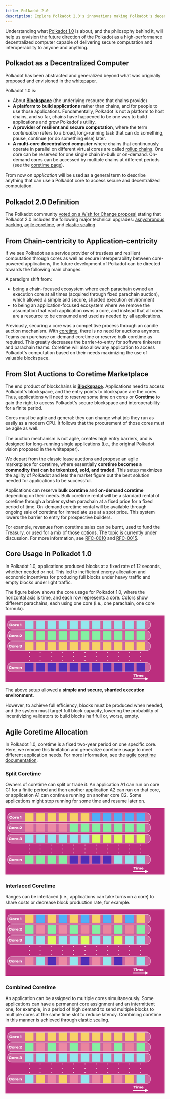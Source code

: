 ```yaml
---
title: Polkadot 2.0
description: Explore Polkadot 2.0's innovations making Polkadot's decentralized computer more accessible and efficient.
---
```


Understanding what [Polkadot 1.0](./polkadot-v1.md) is about, and the philosophy behind it, will help
us envision the future direction of the Polkadot as a high-performance decentralized computer capable of delivering secure computation and interoperability to anyone and anything.

## Polkadot as a Decentralized Computer

Polkadot has been abstracted and generalized beyond what was originally proposed and envisioned in
the [whitepaper](https://polkadot.network/whitepaper/). 

Polkadot 1.0 is:

  - About [**Blockspace**](./polkadot-v1.md#polkadots-blockspace) (the underlying resource that
  chains provide)
  - **A platform to build applications** rather than chains, and for people to use those applications.
  Fundamentally, Polkadot is not a platform to host chains, and so far, chains have happened to be one
  way to build applications and grow Polkadot's utility.
  - **A provider of resilient and secure computation**, where the term
  _continuation_ refers to a broad, long-running task that can do something, pause, continue (or do
  something else) later.
  - **A multi-core decentralized computer** where chains that continuously operate in parallel on different virtual cores are called [rollup chains](../learn/learn-parachains.md). One core can be reserved for one single chain in-bulk or on-demand. On-demand cores can be accessed by multiple chains at different periods (see the [coretime page](../learn/learn-agile-coretime.md)).

From now on _application_ will be used as a general term to describe anything that can use a
Polkadot core to access secure and decentralized computation.

## Polkadot 2.0 Definition

The Polkadot community [voted on a Wish for Change proposal](https://polkadot.polkassembly.io/referenda/747) stating that Polkadot 2.0 includes the following major technical upgrades: [asnychronous backing](../learn/learn-async-backing.md), [agile coretime](../learn/learn-agile-coretime.md), and [elastic scaling](../learn/learn-elastic-scaling.md).

## From Chain-centricity to Application-centricity

If we see Polkadot as a service provider of trustless and resilient computation through cores as
well as secure interoperability between core-powered applications, the future development of
Polkadot can be directed towards the following main changes.

A paradigm shift from:

- being a chain-focused ecosystem where each parachain owned an execution core at all times
  (acquired through fixed parachain auction), which allowed a simple and secure, sharded execution
  environment
- to being an application-focused ecosystem where we remove the assumption that each application
  owns a core, and instead that all cores are a resource to be consumed and used as needed by all
  applications.

Previously, securing a core was a competitive process through an
candle auction mechanism. With [coretime](#agile-coretime-allocation), there is no need for
auctions anymore. Teams can purchase on-demand coretime or reserve bulk coretime as required. This
greatly decreases the barrier-to-entry for software tinkerers and parachain teams. Coretime will also allow any application to access Polkadot's computation based on their needs maximizing the use of valuable blockspace.

## From Slot Auctions to Coretime Marketplace

The end product of blockchains is [**Blockspace**](./polkadot-v1.md#polkadots-blockspace).
Applications need to access Polkadot's blockspace, and the entry points to blockspace are the cores.
Thus, applications will need to reserve some time on cores or **Coretime** to gain the right to
access Polkadot's secure blockspace and interoperability for a finite period.

Cores must be agile and general: they can change what job they run as easily as a modern CPU. It
follows that the procurement of those cores must be agile as well.

The auction mechanism is not agile, creates high entry barriers, and is designed for long-running
single applications (i.e., the original Polkadot vision proposed in the whitepaper).

We depart from the classic lease auctions and propose an agile marketplace for coretime, where
essentially **coretime becomes a commodity that can be tokenized, sold, and traded**. This setup
maximizes the agility of Polkadot and lets the market figure out the best solution needed for
applications to be successful.

Applications can reserve **bulk coretime** and **on-demand coretime** depending on their needs. Bulk
coretime rental will be a standard rental of coretime through a broker system parachain at a fixed
price for a fixed period of time. On-demand coretime rental will be available through ongoing sale
of coretime for immediate use at a spot price. This system lowers the barrier to entry for
prospective builders.

For example, revenues from coretime sales can be burnt, used to fund the Treasury, or used for a mix
of those options. The topic is currently under discussion. For more information, see
[RFC-0010](https://github.com/polkadot-fellows/RFCs/pull/10) and
[RFC-0015](https://github.com/polkadot-fellows/RFCs/pull/17/files).

## Core Usage in Polkadot 1.0

In Polkadot 1.0, applications produced blocks at a fixed rate of 12 seconds, whether needed or not.
This led to inefficient energy allocation and economic incentives for producing full blocks under
heavy traffic and empty blocks under light traffic.

The figure below shows the core usage for Polkadot 1.0, where the horizontal axis is time, and each
row represents a core. Colors show different parachains, each using one core (i.e., one parachain,
one core formula).

![core-usage-dumb](../assets/core-usage-dumb.png)

The above setup allowed a **simple and secure, sharded execution environment**.

However, to achieve full efficiency, blocks must be produced when needed, and the system must target
full block capacity, lowering the probability of incentivizing validators to build blocks half full
or, worse, empty.

## Agile Coretime Allocation

In Polkadot 1.0, coretime is a fixed two-year period on one specific core. Here, we remove this
limitation and generalize coretime usage to meet different application needs. For more information,
see the [agile coretime documentation](../learn/learn-agile-coretime.md).

### Split Coretime

Owners of coretime can split or trade it. An application A1 can run on core C1 for a finite period
and then another application A2 can run on that core, or application A1 can continue running on
another core C2. Some applications might stop running for some time and resume later on.

![core-usage-agile-rangeSplit](../assets/core-usage-agile-rangeSplit.png)

### Interlaced Coretime

Ranges can be interlaced (i.e., applications can take turns on a core) to share costs or decrease block
production rate, for example.

![core-usage-agile-rangeStrided](../assets/core-usage-agile-rangeStrided.png)

### Combined Coretime

An application can be assigned to multiple cores simultaneously. Some applications can have a
permanent core assignment and an intermittent one, for example, in a period of high demand to send
multiple blocks to multiple cores at the same time slot to reduce latency. Combining coretime in
this manner is achieved through [elastic scaling](../learn/learn-elastic-scaling.md).

![core-usage-agile-combined](../assets/core-usage-agile-combined.png)